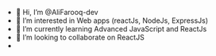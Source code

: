 - 👋 Hi, I’m @AliFarooq-dev
- 👀 I’m interested in Web apps (reactJs, NodeJs, ExpressJs)
- 🌱 I’m currently learning Advanced JavaScript and ReactJs
- 💞️ I’m looking to collaborate on ReactJS
- 

<!---
AliFarooq-dev/AliFarooq-dev is a ✨ special ✨ repository because its `README.md` (this file) appears on your GitHub profile.
You can click the Preview link to take a look at your changes.
--->
